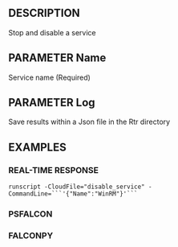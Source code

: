 ## DESCRIPTION
Stop and disable a service

## PARAMETER Name
Service name (Required)

## PARAMETER Log
Save results within a Json file in the Rtr directory

## EXAMPLES

### REAL-TIME RESPONSE
```
runscript -CloudFile="disable_service" -CommandLine=```'{"Name":"WinRM"}'```
```
### PSFALCON

### FALCONPY
